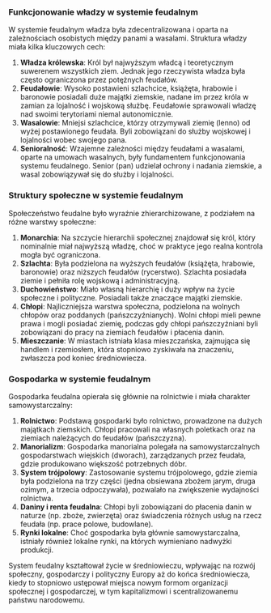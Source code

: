 ### Funkcjonowanie władzy w systemie feudalnym

W systemie feudalnym władza była zdecentralizowana i oparta na zależnościach osobistych między panami a wasalami. Struktura władzy miała kilka kluczowych cech:

1. **Władza królewska**: Król był najwyższym władcą i teoretycznym suwerenem wszystkich ziem. Jednak jego rzeczywista władza była często ograniczona przez potężnych feudałów.
2. **Feudałowie**: Wysoko postawieni szlachcice, książęta, hrabowie i baronowie posiadali duże majątki ziemskie, nadane im przez króla w zamian za lojalność i wojskową służbę. Feudałowie sprawowali władzę nad swoimi terytoriami niemal autonomicznie.
3. **Wasalowie**: Mniejsi szlachcice, którzy otrzymywali ziemię (lenno) od wyżej postawionego feudała. Byli zobowiązani do służby wojskowej i lojalności wobec swojego pana.
4. **Senioralność**: Wzajemne zależności między feudałami a wasalami, oparte na umowach wasalnych, były fundamentem funkcjonowania systemu feudalnego. Senior (pan) udzielał ochrony i nadania ziemskie, a wasal zobowiązywał się do służby i lojalności.

### Struktury społeczne w systemie feudalnym

Społeczeństwo feudalne było wyraźnie zhierarchizowane, z podziałem na różne warstwy społeczne:

1. **Monarchia**: Na szczycie hierarchii społecznej znajdował się król, który nominalnie miał najwyższą władzę, choć w praktyce jego realna kontrola mogła być ograniczona.
2. **Szlachta**: Była podzielona na wyższych feudałów (książęta, hrabowie, baronowie) oraz niższych feudałów (rycerstwo). Szlachta posiadała ziemie i pełniła rolę wojskową i administracyjną.
3. **Duchowieństwo**: Miało własną hierarchię i duży wpływ na życie społeczne i polityczne. Posiadali także znaczące majątki ziemskie.
4. **Chłopi**: Najliczniejsza warstwa społeczna, podzielona na wolnych chłopów oraz poddanych (pańszczyźnianych). Wolni chłopi mieli pewne prawa i mogli posiadać ziemię, podczas gdy chłopi pańszczyźniani byli zobowiązani do pracy na ziemiach feudałów i płacenia danin.
5. **Mieszczanie**: W miastach istniała klasa mieszczańska, zajmująca się handlem i rzemiosłem, która stopniowo zyskiwała na znaczeniu, zwłaszcza pod koniec średniowiecza.

### Gospodarka w systemie feudalnym

Gospodarka feudalna opierała się głównie na rolnictwie i miała charakter samowystarczalny:

1. **Rolnictwo**: Podstawą gospodarki było rolnictwo, prowadzone na dużych majątkach ziemskich. Chłopi pracowali na własnych poletkach oraz na ziemiach należących do feudałów (pańszczyzna).
2. **Manorializm**: Gospodarka manorialna polegała na samowystarczalnych gospodarstwach wiejskich (dworach), zarządzanych przez feudała, gdzie produkowano większość potrzebnych dóbr.
3. **System trójpolowy**: Zastosowanie systemu trójpolowego, gdzie ziemia była podzielona na trzy części (jedna obsiewana zbożem jarym, druga ozimym, a trzecia odpoczywała), pozwalało na zwiększenie wydajności rolnictwa.
4. **Daniny i renta feudalna**: Chłopi byli zobowiązani do płacenia danin w naturze (np. zboże, zwierzęta) oraz świadczenia różnych usług na rzecz feudała (np. prace polowe, budowlane).
5. **Rynki lokalne**: Choć gospodarka była głównie samowystarczalna, istniały również lokalne rynki, na których wymieniano nadwyżki produkcji.

System feudalny kształtował życie w średniowieczu, wpływając na rozwój społeczny, gospodarczy i polityczny Europy aż do końca średniowiecza, kiedy to stopniowo ustępował miejsca nowym formom organizacji społecznej i gospodarczej, w tym kapitalizmowi i scentralizowanemu państwu narodowemu.